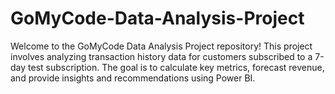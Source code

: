 # GoMyCode-Data-Analysis-Project
Welcome to the GoMyCode Data Analysis Project repository! This project involves analyzing transaction history data for customers subscribed to a 7-day test subscription. The goal is to calculate key metrics, forecast revenue, and provide insights and recommendations using Power BI.

